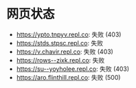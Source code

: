 # 网页状态
- https://ypto.tnpyv.repl.co: 失败 (403)
- https://stds.stpsc.repl.co: 失败
- https://v.chavir.repl.co: 失败 (403)
- https://rows--zixk.repl.co: 失败
- https://su--yoyholee.repl.co: 失败 (403)
- https://aro.flinthill.repl.co: 失败 (500)
